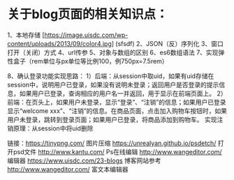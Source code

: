 # 关于blog页面的相关知识点：
1、本地存储
[https://image.uisdc.com/wp-content/uploads/2013/09/color4.jpg] (sfsdf)
2、JSON（反）序列化
3、窗口打开（关闭）方式
4、url传参
5、对象与数组的区别
6、es6数组语法
7、实现弹性盒子（rem单位与px单位等比例100，例750px=7.5rem）
 <link rel="stylesheet" media="screen and (max-device-width:900px)" href=" " />
   <script>  (function () {
            var deviceWidth = document.documentElement.clientWidth;
            if (deviceWidth > 750) deviceWidth = 750;
            document.documentElement.style.fontSize = deviceWidth / 7.5 + 'px';
        })()</script>
8、确认登录功能实现思路：
1）后端：从session中取uid，如果有uid存储在session中，说明用户已登录，如果没有说明未登录；返回用户是否登录的提示信息，如果用户已登录，查询相应的用户名一并返回，用于显示在前端页面上。
2）前端：在页头上，如果用户未登录，显示“登录”、“注销”的信息；如果用户已登录显示“welcome xxx”、“注销”的信息。在商品页面，点击加入购物车按钮时，如果用户未登录，跳转到登录页面；如果用户已登录，将商品添加到购物车。
实现注销原理：从session中将uid删除


链接：https://tinypng.com/ 图片压缩
https://unrealyan.github.io/psdetch/ 打开psd文件
http://www.kantu.com/ Ps在线编辑
http://www.wangeditor.com/ 编辑器
https://www.uisdc.com/23-blogs 博客网站参考
http://www.wangeditor.com/ 富文本编辑器
